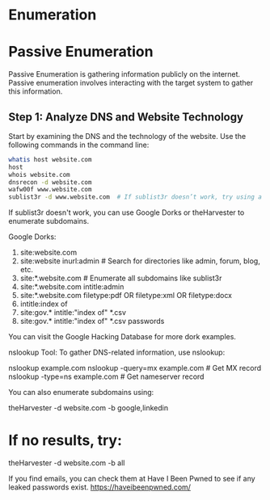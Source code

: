 # Enumeration


# Passive Enumeration

Passive Enumeration is gathering information publicly on the internet. Passive enumeration involves interacting with the target system to gather this information.

## Step 1: Analyze DNS and Website Technology

Start by examining the DNS and the technology of the website. Use the following commands in the command line:

```bash
whatis host website.com
host
whois website.com
dnsrecon -d website.com
wafw00f www.website.com
sublist3r -d www.website.com  # If sublist3r doesn’t work, try using a VPN and try again
````
If sublist3r doesn't work, you can use Google Dorks or theHarvester to enumerate subdomains.

Google Dorks:

1. site:website.com
2. site:website inurl:admin  # Search for directories like admin, forum, blog, etc.
3. site:*.website.com  # Enumerate all subdomains like sublist3r
4. site:*.website.com intitle:admin
5. site:*.website.com filetype:pdf OR filetype:xml OR filetype:docx
6. intitle:index of
7. site:gov.* intitle:"index of" *.csv
8. site:gov.* intitle:"index of" *.csv passwords


You can visit the Google Hacking Database for more dork examples.

nslookup Tool:
To gather DNS-related information, use nslookup:

nslookup example.com
nslookup -query=mx example.com  # Get MX record
nslookup -type=ns example.com  # Get nameserver record


You can also enumerate subdomains using:

theHarvester -d website.com -b google,linkedin
# If no results, try:
theHarvester -d website.com -b all

If you find emails, you can check them at Have I Been Pwned to see if any leaked passwords exist. https://haveibeenpwned.com/






